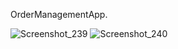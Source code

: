 OrderManagementApp.


![Screenshot_239](https://github.com/user-attachments/assets/4fc00bc2-5247-47f9-a23d-3dcd8b4ecaa1)
![Screenshot_240](https://github.com/user-attachments/assets/0ddfe853-8388-4ad2-886b-9493093dd1c5)

